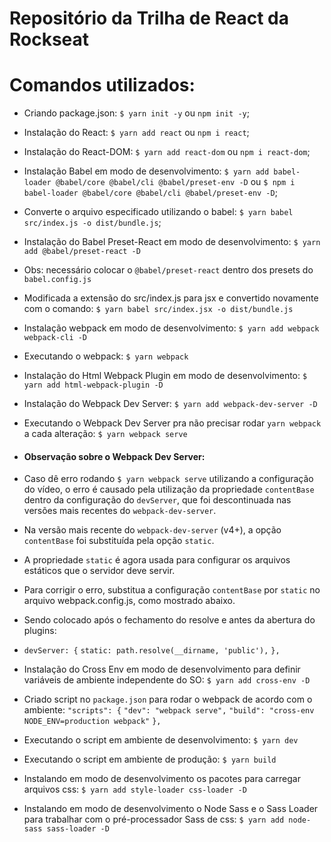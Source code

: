 # Repositório da Trilha de React da Rockseat

# Comandos utilizados:

- Criando package.json: `$ yarn init -y` ou `npm init -y`;

- Instalação do React: `$ yarn add react` ou `npm i react`;

- Instalação do React-DOM: `$ yarn add react-dom` ou `npm i react-dom`;

- Instalação Babel em modo de desenvolvimento: `$ yarn add babel-loader @babel/core @babel/cli @babel/preset-env -D` ou `$ npm i babel-loader @babel/core @babel/cli @babel/preset-env -D`;

- Converte o arquivo especificado utilizando o babel: `$ yarn babel src/index.js -o dist/bundle.js`;

- Instalação do Babel Preset-React em modo de desenvolvimento: `$ yarn add @babel/preset-react -D`

- Obs: necessário colocar o `@babel/preset-react` dentro dos presets do `babel.config.js`

- Modificada a extensão do src/index.js para jsx e convertido novamente com o comando: `$ yarn babel src/index.jsx -o dist/bundle.js`

- Instalação webpack em modo de desenvolvimento: `$ yarn add webpack webpack-cli -D`

- Executando o webpack: `$ yarn webpack`

- Instalação do Html Webpack Plugin em modo de desenvolvimento: `$ yarn add html-webpack-plugin -D`

- Instalação do Webpack Dev Server: `$ yarn add webpack-dev-server -D`

- Executando o Webpack Dev Server pra não precisar rodar `yarn webpack` a cada alteração: `$ yarn webpack serve`

- #### Observação sobre o Webpack Dev Server:

- Caso dê erro rodando `$ yarn webpack serve` utilizando a configuração do vídeo, o erro é causado pela utilização da propriedade `contentBase` dentro da configuração do `devServer`, que foi descontinuada nas versões mais recentes do `webpack-dev-server`.
- Na versão mais recente do `webpack-dev-server` (v4+), a opção `contentBase` foi substituída pela opção `static`.
- A propriedade `static` é agora usada para configurar os arquivos estáticos que o servidor deve servir.
- Para corrigir o erro, substitua a configuração `contentBase` por `static` no arquivo webpack.config.js, como mostrado abaixo.
- Sendo colocado após o fechamento do resolve e antes da abertura do plugins:

- `devServer: {`
  `static: path.resolve(__dirname, 'public'),`
  `},`

- Instalação do Cross Env em modo de desenvolvimento para definir variáveis de ambiente independente do SO: `$ yarn add cross-env -D`

- Criado script no `package.json` para rodar o webpack de acordo com o ambiente:
  `"scripts": {`
  `"dev": "webpack serve",`
  `"build": "cross-env NODE_ENV=production webpack"`
  `},`

- Executando o script em ambiente de desenvolvimento: `$ yarn dev`

- Executando o script em ambiente de produção: `$ yarn build`

- Instalando em modo de desenvolvimento os pacotes para carregar arquivos css: `$ yarn add style-loader css-loader -D`

- Instalando em modo de desenvolvimento o Node Sass e o Sass Loader para trabalhar com o pré-processador Sass de css: `$ yarn add node-sass sass-loader -D`
